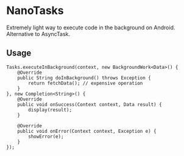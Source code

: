# NanoTasks
Extremely light way to execute code in the background on Android. Alternative to AsyncTask.

## Usage

    Tasks.executeInBackground(context, new BackgroundWork<Data>() {
        @Override
        public String doInBackground() throws Exception {
            return fetchData(); // expensive operation
        }
    }, new Completion<String>() {
        @Override
        public void onSuccess(Context context, Data result) {
            display(result);
        }

        @Override
        public void onError(Context context, Exception e) {
            showError(e);
        }
    });
